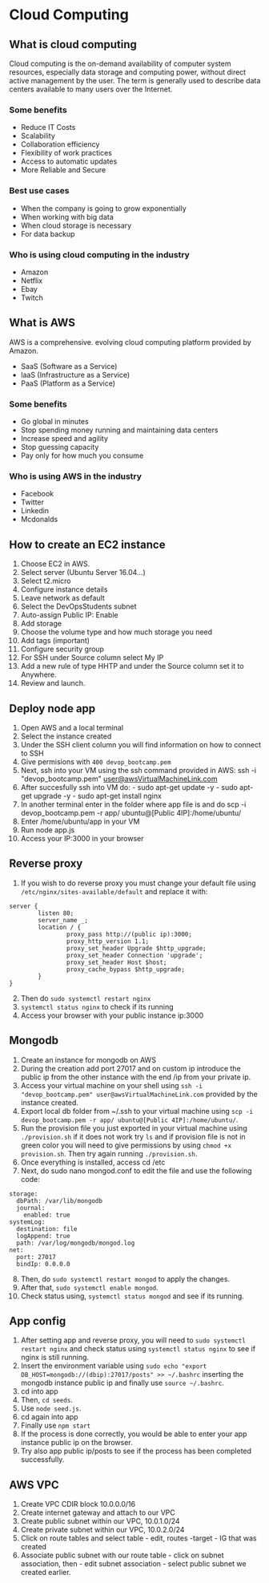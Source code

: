 # Cloud Computing

## What is cloud computing

Cloud computing is the on-demand availability of computer system resources, especially data storage and computing power, without direct active management by the user. The term is generally used to describe data centers available to many users over the Internet.

### Some benefits

- Reduce IT Costs
- Scalability
- Collaboration efficiency
- Flexibility of work practices
- Access to automatic updates
- More Reliable and Secure

### Best use cases

- When the company is going to grow exponentially
- When working with big data
- When cloud storage is necessary
- For data backup

### Who is using cloud computing in the industry

- Amazon
- Netflix
- Ebay
- Twitch

## What is AWS

AWS is a comprehensive. evolving cloud computing platform provided by Amazon.

- SaaS (Software as a Service)
- laaS (Infrastructure as a Service)
- PaaS (Platform as a Service)

### Some benefits

- Go global in minutes
- Stop spending money running and maintaining data centers
- Increase speed and agility
- Stop guessing capacity
- Pay only for how much you consume

### Who is using AWS in the industry

- Facebook
- Twitter
- Linkedin
- Mcdonalds

## How to create an EC2 instance

1. Choose EC2 in AWS.
2. Select server (Ubuntu Server 16.04...)
3. Select t2.micro
4. Configure instance details
5. Leave network as default
6. Select the DevOpsStudents subnet
7. Auto-assign Public IP: Enable
8. Add storage
9. Choose the volume type and how much storage you need
10. Add tags (important)
11. Configure security group
12. For SSH under Source column select My IP
12. Add a new rule of type HHTP and under the Source column set it to Anywhere.
13. Review and launch.

## Deploy node app

1. Open AWS and a local terminal
2. Select the instance created
3. Under the SSH client column you will find information on how to connect to SSH
4. Give permisions with `400 devop_bootcamp.pem`
5. Next, ssh into your VM using the ssh command provided in AWS: ssh -i "devop_bootcamp.pem" user@awsVirtualMachineLink.com
6. After succesfully ssh into VM do:
			- sudo apt-get update -y
			- sudo apt-get upgrade -y
			- sudo apt-get install nginx
7. In another terminal enter in the folder where app file is and do scp -i devop_bootcamp.pem -r app/ ubuntu@[Public 4IP]:/home/ubuntu/
8. Enter /home/ubuntu/app in your VM
9. Run node app.js
10. Access your IP:3000 in your browser

## Reverse proxy

1. If you wish to do reverse proxy you must change your default file using `/etc/nginx/sites-available/default` and replace it with:
```
server {
        listen 80;
        server_name _;
        location / {
                proxy_pass http://(public ip):3000;
                proxy_http_version 1.1;
                proxy_set_header Upgrade $http_upgrade;
                proxy_set_header Connection 'upgrade';
                proxy_set_header Host $host;
                proxy_cache_bypass $http_upgrade;
        }
}
```
2. Then do `sudo systemctl restart nginx`
3. `systemctl status nginx` to check if its running
4. Access your browser with your public instance ip:3000

## Mongodb

1. Create an instance for mongodb on AWS
2. During the creation add port 27017 and on custom ip introduce the public ip from the other instance with the end /ip from your private ip.
3. Access your virtual machine on your shell using `ssh -i "devop_bootcamp.pem" user@awsVirtualMachineLink.com` provided by the instance created.
4. Export local db folder from ~/.ssh to your virtual machine using `scp -i devop_bootcamp.pem -r app/ ubuntu@[Public 4IP]:/home/ubuntu/`.
5. Run the provision file you just exported in your virtual machine using `./provision.sh` if it does not work try `ls` and if provision file is not in green color you will need to give permissions by using `chmod +x provision.sh`. Then try again running `./provision.sh`.
6. Once everything is installed, access cd /etc
7. Next, do sudo nano mongod.conf to edit the file and use the following code:
```
storage:
  dbPath: /var/lib/mongodb
  journal:
    enabled: true
systemLog:
  destination: file
  logAppend: true
  path: /var/log/mongodb/mongod.log
net:
  port: 27017
  bindIp: 0.0.0.0
```
8. Then, do `sudo systemctl restart mongod` to apply the changes.
9. After that, `sudo systemctl enable mongod`.
10. Check status using, `systemctl status mongod` and see if its running.

## App config

1. After setting app and reverse proxy, you will need to `sudo systemctl restart nginx` and check status using `systemctl status nginx` to see if nginx is still running.
2. Insert the environment variable using `sudo echo "export DB_HOST=mongodb://(dbip):27017/posts" >> ~/.bashrc` inserting the mongodb instance public ip and finally use `source ~/.bashrc`.
3. cd into app
4. Then, `cd seeds`.
5. Use `node seed.js`.
6. cd again into app
7. Finally use `npm start`
8. If the process is done correctly, you would be able to enter your app instance public ip on the browser.
9. Try also app public ip/posts to see if the process has been completed successfully.

## AWS VPC

1. Create VPC CDIR block 10.0.0.0/16
2. Create internet gateway and attach to our VPC
3. Create public subnet within our VPC, 10.0.1.0/24
4. Create private subnet within our VPC, 10.0.2.0/24
5. Click on route tables and select table - edit, routes -target - IG that was created
6. Associate public subnet with our route table - click on subnet association, then - edit subnet association - select public subnet we created earlier.

